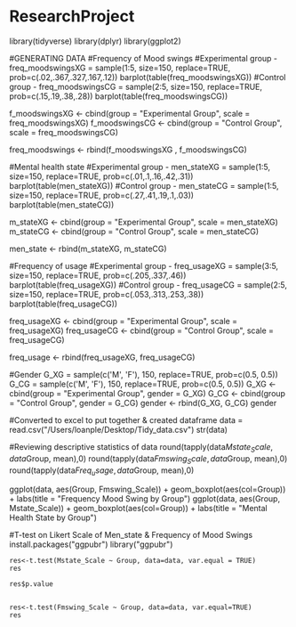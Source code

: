 # ResearchProject

library(tidyverse)
library(dplyr)
library(ggplot2)

#GENERATING DATA
#Frequency of Mood swings
  #Experimental group -
    freq_moodswingsXG = sample(1:5, size=150, replace=TRUE, prob=c(.02,.367,.327,.167,.12))
    barplot(table(freq_moodswingsXG))
  #Control group -
    freq_moodswingsCG = sample(2:5, size=150, replace=TRUE, prob=c(.15,.19,.38,.28))
    barplot(table(freq_moodswingsCG))

  f_moodswingsXG <- cbind(group = "Experimental Group", scale = freq_moodswingsXG)
  f_moodswingsCG <- cbind(group = "Control Group", scale = freq_moodswingsCG)
    
  freq_moodswings <- rbind(f_moodswingsXG , f_moodswingsCG)

#Mental health state
  #Experimental group -
    men_stateXG = sample(1:5, size=150, replace=TRUE, prob=c(.01,.1,.16,.42,.31))
    barplot(table(men_stateXG))
  #Control group -
    men_stateCG = sample(1:5, size=150, replace=TRUE, prob=c(.27,.41,.19,.1,.03))
    barplot(table(men_stateCG))
    
  m_stateXG <- cbind(group = "Experimental Group", scale = men_stateXG)
  m_stateCG <- cbind(group = "Control Group", scale = men_stateCG)
    
  men_state <- rbind(m_stateXG, m_stateCG)

#Frequency of usage
  #Experimental group -
    freq_usageXG = sample(3:5, size=150, replace=TRUE, prob=c(.205,.337,.46))
    barplot(table(freq_usageXG)) 
  #Control group -
    freq_usageCG = sample(2:5, size=150, replace=TRUE, prob=c(.053,.313,.253,.38))
    barplot(table(freq_usageCG))
    
  freq_usageXG <- cbind(group = "Experimental Group", scale = freq_usageXG)
  freq_usageCG <- cbind(group = "Control Group", scale = freq_usageCG)
    
  freq_usage <- rbind(freq_usageXG, freq_usageCG)
    
#Gender
    G_XG = sample(c('M', 'F'), 150, replace=TRUE, prob=c(0.5, 0.5))
    G_CG = sample(c('M', 'F'), 150, replace=TRUE, prob=c(0.5, 0.5))
    G_XG <- cbind(group = "Experimental Group", gender = G_XG)
    G_CG <- cbind(group = "Control Group", gender = G_CG)
    gender <- rbind(G_XG, G_CG)
    gender


#Converted to excel to put together & created dataframe
    data = read.csv("/Users/loanple/Desktop/Tidy_data.csv")
    str(data)

#Reviewing descriptive statistics of data
  round(tapply(data$Mstate_Scale, data$Group, mean),0)
  round(tapply(data$Fmswing_Scale, data$Group, mean),0)
  round(tapply(data$Freq_usage, data$Group, mean),0)
  
  ggplot(data, aes(Group, Fmswing_Scale)) + geom_boxplot(aes(col=Group)) + labs(title = "Frequency Mood Swing by    Group")
  ggplot(data, aes(Group, Mstate_Scale)) + geom_boxplot(aes(col=Group)) + labs(title = "Mental Health State by      Group")


#T-test on Likert Scale of Men_state & Frequency of Mood Swings
    install.packages("ggpubr")
    library("ggpubr")
    
    res<-t.test(Mstate_Scale ~ Group, data=data, var.equal = TRUE)
    res
    
    res$p.value
    
    
    res<-t.test(Fmswing_Scale ~ Group, data=data, var.equal=TRUE)
    res


